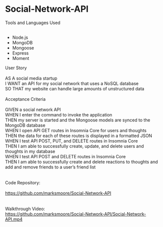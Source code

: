 # Social-Network-API

Tools and Languages Used<br>
<br>
* Node.js
* MongoDB
* Mongoose
* Express
* Moment 

User Story<br>
<br>
AS A social media startup<br>
I WANT an API for my social network that uses a NoSQL database<br>
SO THAT my website can handle large amounts of unstructured data<br>
<br>
Acceptance Criteria<br>
<br>
GIVEN a social network API<br>
WHEN I enter the command to invoke the application<br>
THEN my server is started and the Mongoose models are synced to the MongoDB database<br>
WHEN I open API GET routes in Insomnia Core for users and thoughts<br>
THEN the data for each of these routes is displayed in a formatted JSON<br>
WHEN I test API POST, PUT, and DELETE routes in Insomnia Core<br>
THEN I am able to successfully create, update, and delete users and thoughts in my database<br>
WHEN I test API POST and DELETE routes in Insomnia Core<br>
THEN I am able to successfully create and delete reactions to thoughts and add and remove friends to a user’s friend list<br>
<br>
<br>
Code Repository:<br>
<br>
https://github.com/marksmoore/Social-Network-API<br>
<br>
<br>
Walkthrough Video:
<br>
https://github.com/marksmoore/Social-Network-API/Social-Network-API.mp4

